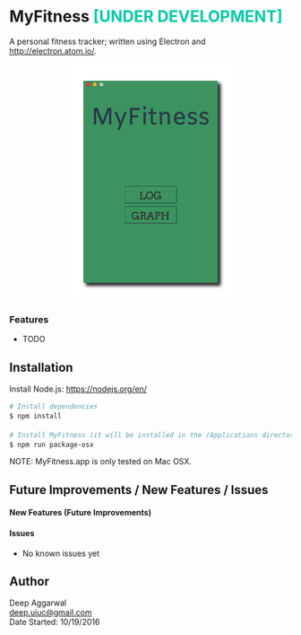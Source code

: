 MyFitness <span style="color: #03C9A9;">**[UNDER DEVELOPMENT]**</span>
========= 

A personal fitness tracker; written using Electron and <http://electron.atom.io/>.

<p align="center">
    <img src="resources/images/mfAppImage_no_bg_shadow2.png">
</p>

### Features
- TODO

Installation
------------
Install Node.js: <https://nodejs.org/en/>

```sh
# Install dependencies
$ npm install

# Install MyFitness (it will be installed in the /Applications directory where all your apps live)
$ npm run package-osx
```

NOTE: MyFitness.app is only tested on Mac OSX.

Future Improvements / New Features / Issues
-------------------------------------------
#### New Features (Future Improvements)

#### Issues
- No known issues yet

Author
------
Deep Aggarwal  
deep.uiuc@gmail.com  
Date Started: 10/19/2016  
